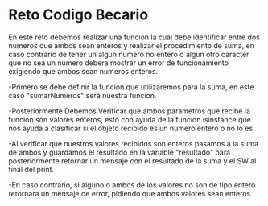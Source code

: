 # Reto Codigo Becario

En este reto debemos realizar una funcion la cual debe identificar entre dos numeros que ambos sean enteros y realizar el procedimiento de suma, en caso contrario de tener un algun número no entero o algun otro caracter que no sea un número debera mostrar un error de funcionamiento exigiendo que ambos sean numeros enteros.

-Primero se debe definir la funcion que utilizaremos para la suma, en este caso "sumarNumeros" será nuestra funcion.

-Posteriormente Debemos Verificar que ambos parametros que recibe la funcion son valores enteros, esto con ayuda de la funcion isinstance que nos ayuda a clasificar si el objeto recibido es un numero entero o no lo es.

-Al verificar que nuestros valores recibidos son enteros pasamos a la suma de ambos y guardamos el resultado en la variable "resultado" para posteriormente retornar un mensaje con el resultado de la suma y el SW al final del print.

-En caso contrario, si alguno o ambos de los valores no son de tipo entero retornara un mensaje de error, pidiendo que ambos valores sean enteros.


